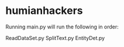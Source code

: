 humianhackers
=============
Running main.py will run the following in order:

ReadDataSet.py
SplitText.py
EntityDet.py

